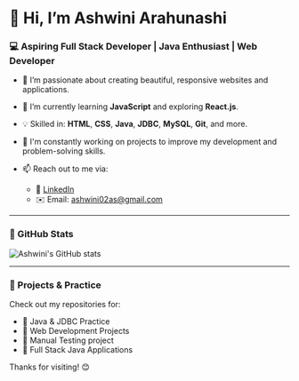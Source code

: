 # 👋 Hi, I’m Ashwini Arahunashi

### 💻 Aspiring Full Stack Developer | Java Enthusiast | Web Developer

- 👀 I’m passionate about creating beautiful, responsive websites and applications.
- 🌱 I’m currently learning **JavaScript** and exploring **React.js**.
- 💡 Skilled in: **HTML**, **CSS**, **Java**, **JDBC**, **MySQL**, **Git**, and more.
- 🚀 I'm constantly working on projects to improve my development and problem-solving skills.
- 📫 Reach out to me via:

  - 🔗 [LinkedIn](https://www.linkedin.com/in/ashwini-ara-240785243/)  
  - ✉️ Email: ashwini02as@gmail.com

---

### 📌 GitHub Stats

![Ashwini's GitHub stats](https://github-readme-stats.vercel.app/api?username=ashwiniarahunashii&show_icons=true&theme=radical)

---

### 🌟 Projects & Practice

Check out my repositories for:
 - 🔸 Java & JDBC Practice
 - 🔸 Web Development Projects
 - 🔸 Manual Testing project
 - 🔸 Full Stack Java Applications

Thanks for visiting! 😊

  
